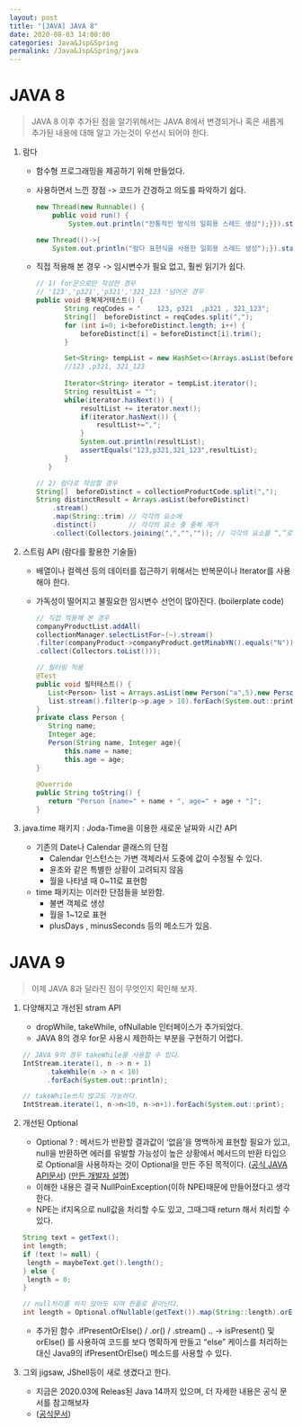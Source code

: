 ```yaml
---
layout: post
title: "[JAVA] JAVA 8"
date: 2020-08-03 14:00:00
categories: Java&Jsp&Spring
permalink: /Java&Jsp&Spring/java
---
```


# JAVA 8

> JAVA 8 이후 추가된 점을 알기위해서는  JAVA 8에서 변경되거나 혹은 새롭게 추가된 내용에 대해 알고 가는것이 우선시 되어야 한다.

1. 람다

   - 함수형 프로그래밍을 제공하기 위해 만들었다.

   - 사용하면서 느낀 장점 -> 코드가 간경하고 의도를 파악하기 쉽다.

     ```java
     new Thread(new Runnable() {
         public void run() {
             System.out.println("전통적인 방식의 일회용 스레드 생성");}}).start();
     
     new Thread(()->{
         System.out.println("람다 표현식을 사용한 일회용 스레드 생성");}).start();
     ```

   - 직접 적용해 본 경우 -> 임시변수가 필요 없고, 훨씬 읽기가 쉽다.

     ```java
     // 1) for문으로만 작성한 경우
     // '123','p321','p321','321_123 '넘어온 경우
     public void 중복제거테스트() {
     		String reqCodes = "    123, p321  ,p321 , 321_123";
     		String[]  beforeDistinct = reqCodes.split(","); 
     		for (int i=0; i<beforeDistinct.length; i++) {
     			beforeDistinct[i] = beforeDistinct[i].trim();
     		}
     
     		Set<String> tempList = new HashSet<>(Arrays.asList(beforeDistinct)); 
     		//123 ,p321, 321_123	
     		
     		Iterator<String> iterator = tempList.iterator();
     		String resultList = "";
     		while(iterator.hasNext()) {
     			resultList += iterator.next();
     			if(iterator.hasNext()) {
     				resultList+=",";
     			}
     			System.out.println(resultList);
     			assertEquals("123,p321,321_123",resultList);
     		}
     	}
     ```

     ```java
     // 2) 람다로 작성할 경우
     String[]  beforeDistinct = collectionProductCode.split(",");
     String distinctResult = Arrays.asList(beforeDistinct)
         .stream() 		  
         .map(String::trim) // 각각의 요소에
         .distinct()        // 각각의 요소 중 중복 제거
         .collect(Collectors.joining(",","","")); // 각각의 요소를 “,”로 연결
     ```

2. 스트림 API (람다를 활용한 기술들)

   - 배열이나 컬렉션 등의 데이터를 접근하기 위해서는 반복문이나 Iterator를 사용해야 한다.

   - 가독성이 떨어지고 불필요한 임시변수 선언이 많아진다. (boilerplate code)

     ```java
     // 직접 적용해 본 경우
     companyProductList.addAll(
     collectionManager.selectListFor~(~).stream()
     .filter(companyProduct->companyProduct.getMinabYN().equals("N")) // 미납여부 필터링
     .collect(Collectors.toList()));
     
     // 필터링 적용
     @Test
     public void 필터테스트() {
     	List<Person> list = Arrays.asList(new Person("a",5),new Person("b",11));
     	list.stream().filter(p->p.age > 10).forEach(System.out::println);
     }
     private class Person {
     	String name;
     	Integer age;
     	Person(String name, Integer age){
     		this.name = name;
     		this.age = age;
     }
     	
     @Override
     public String toString() {
     	return "Person [name=" + name + ", age=" + age + "]";
     }
     ```

3. java.time 패키지 : Joda-Time을 이용한 새로운 날짜와 시간 API
   - 기존의 Date나 Calendar 클래스의 단점
     - Calendar 인스턴스는 가변 객체라서 도중에 값이 수정될 수 있다.
     - 윤초와 같은 특별한 상황이 고려되지 않음
     - 월을 나타낼 때 0~11로 표현함
   - time 패키지는 이러한 단점들을 보완함.
     - 불변 객체로 생성
     - 월을 1~12로 표현
     - plusDays , minusSeconds 등의 메소드가 있음.



# JAVA 9

> 이제 JAVA 8과 달라진 점이 무엇인지 확인해 보자.

1. 다양해지고 개선된 stram API

   - dropWhile, takeWhile, ofNullable 인터페이스가 추가되었다.
   - JAVA 8의 경우 for문 사용시 제한하는 부분을 구현하기 어렵다.

   ```java
   // JAVA 9의 경우 takeWhile를 사용할 수 있다.
   IntStream.iterate(1, n -> n + 1)
       	 .takeWhile(n -> n < 10)
       	 .forEach(System.out::println);
   
   // takeWhile쓰지 않고도 가능하다.
   IntStream.iterate(1, n->n<10, n->n+1).forEach(System.out::print);
   ```

2. 개선된 Optional

   - Optional ? : 메서드가 반환할 결과값이 ‘없음’을 명백하게 표현할 필요가 있고, null을 반환하면 에러를 유발할 가능성이 높은 상황에서 메서드의 반환 타입으로 Optional을 사용하자는 것이 Optional을 만든 주된 목적이다. ([공식 JAVA API문서](https://docs.oracle.com/javase/9/docs/api/java/util/Optional.html)) ([만든 개발자 설명](<https://stackoverflow.com/questions/26327957/should-java-8-getters-return-optional-type/26328555#26328555>)) 
   - 이해한 내용은 결국 NullPoinException(이하 NPE)때문에 만들어졌다고 생각한다.
   - NPE는 if지옥으로 null값을 처리할 수도 있고, 그때그때 return 해서 처리할 수 있다.

   ```java
   String text = getText();
   int length;
   if (text != null) {
   	length = maybeText.get().length();
   } else {
   	length = 0;
   }
   
   // null처리를 하지 않아도 되며 한줄로 끝이난다.
   int length = Optional.ofNullable(getText()).map(String::length).orElse(0);
   ```

   - 추가된 함수 .ifPresentOrElse() / .or() / .stream() .. -> isPresent() 및orElse() 를 사용하여 코드를 보다 명확하게 만들고 “else” 케이스를 처리하는 대신 Java9의 ifPresentOrElse() 메소드를 사용할 수 있다.

3. 그외 jigsaw, JShell등이 새로 생겼다고 한다.

   - 지금은 2020.03에 Releas된 Java 14까지 있으며, 더 자세한 내용은 공식 문서를 참고해보자
   - ([공식문서](<https://www.oracle.com/java/technologies/javase-downloads.html#JDK14>))